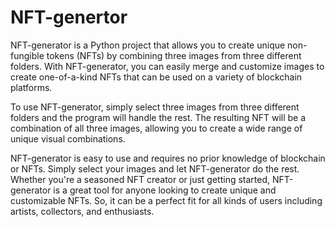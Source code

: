# NFT-genertor
NFT-generator is a Python project that allows you to create unique non-fungible tokens (NFTs) by combining three images from three different folders. With NFT-generator, you can easily merge and customize images to create one-of-a-kind NFTs that can be used on a variety of blockchain platforms.

To use NFT-generator, simply select three images from three different folders and the program will handle the rest. The resulting NFT will be a combination of all three images, allowing you to create a wide range of unique visual combinations.

NFT-generator is easy to use and requires no prior knowledge of blockchain or NFTs. Simply select your images and let NFT-generator do the rest. Whether you're a seasoned NFT creator or just getting started, NFT-generator is a great tool for anyone looking to create unique and customizable NFTs. So, it can be a perfect fit for all kinds of users including artists, collectors, and enthusiasts.




